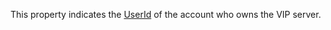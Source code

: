 This property indicates the [UserId](https://create.roblox.com/docs/reference/engine/classes/Player#UserId) of the account who owns
the VIP server.